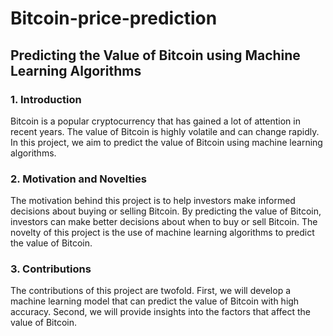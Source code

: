 # Bitcoin-price-prediction
## Predicting the Value of Bitcoin using Machine Learning Algorithms
### 1. Introduction
Bitcoin is a popular cryptocurrency that has gained a lot of attention in recent years. The value of Bitcoin is highly volatile and can change rapidly. In this project, we aim to predict the value of Bitcoin using machine learning algorithms.
### 2. Motivation and Novelties
The motivation behind this project is to help investors make informed decisions about buying or selling Bitcoin. By predicting the value of Bitcoin, investors can make better decisions about when to buy or sell Bitcoin. The novelty of this project is the use of machine learning algorithms to predict the value of Bitcoin.
### 3. Contributions
The contributions of this project are twofold. First, we will develop a machine learning model that can predict the value of Bitcoin with high accuracy. Second, we will provide insights into the factors that affect the value of Bitcoin.
